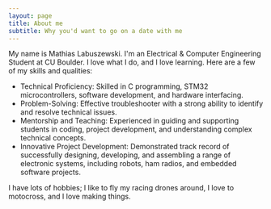 ```yaml
---
layout: page
title: About me
subtitle: Why you'd want to go on a date with me
---
```


My name is Mathias Labuszewski. I'm an Electrical & Computer Engineering Student at CU Boulder. I love what I do, and I love learning. Here are a few of my skills and qualities:
- Technical Proficiency: Skilled in C programming, STM32 microcontrollers, software development, and hardware interfacing.
- Problem-Solving: Effective troubleshooter with a strong ability to identify and resolve technical issues.
- Mentorship and Teaching: Experienced in guiding and supporting students in coding, project development, and understanding complex technical concepts.
- Innovative Project Development: Demonstrated track record of successfully designing, developing, and assembling a range of electronic systems, including robots, ham radios, and embedded software projects.

  
I have lots of hobbies; I like to fly my racing drones around, I love to motocross, and I love making things.
